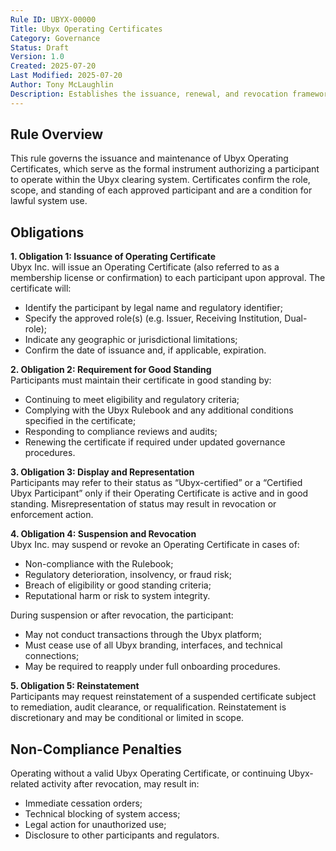 ```yaml
---
Rule ID: UBYX-00000  
Title: Ubyx Operating Certificates  
Category: Governance  
Status: Draft  
Version: 1.0  
Created: 2025-07-20  
Last Modified: 2025-07-20  
Author: Tony McLaughlin  
Description: Establishes the issuance, renewal, and revocation framework for Ubyx Operating Certificates that formally authorize participation in the Ubyx clearing system.  
---
```


## Rule Overview

This rule governs the issuance and maintenance of Ubyx Operating Certificates, which serve as the formal instrument authorizing a participant to operate within the Ubyx clearing system. Certificates confirm the role, scope, and standing of each approved participant and are a condition for lawful system use.

## Obligations

**1. Obligation 1: Issuance of Operating Certificate**  
Ubyx Inc. will issue an Operating Certificate (also referred to as a membership license or confirmation) to each participant upon approval. The certificate will:
- Identify the participant by legal name and regulatory identifier;  
- Specify the approved role(s) (e.g. Issuer, Receiving Institution, Dual-role);  
- Indicate any geographic or jurisdictional limitations;  
- Confirm the date of issuance and, if applicable, expiration.

**2. Obligation 2: Requirement for Good Standing**  
Participants must maintain their certificate in good standing by:
- Continuing to meet eligibility and regulatory criteria;  
- Complying with the Ubyx Rulebook and any additional conditions specified in the certificate;  
- Responding to compliance reviews and audits;  
- Renewing the certificate if required under updated governance procedures.

**3. Obligation 3: Display and Representation**  
Participants may refer to their status as “Ubyx-certified” or a “Certified Ubyx Participant” only if their Operating Certificate is active and in good standing. Misrepresentation of status may result in revocation or enforcement action.

**4. Obligation 4: Suspension and Revocation**  
Ubyx Inc. may suspend or revoke an Operating Certificate in cases of:
- Non-compliance with the Rulebook;  
- Regulatory deterioration, insolvency, or fraud risk;  
- Breach of eligibility or good standing criteria;  
- Reputational harm or risk to system integrity.

During suspension or after revocation, the participant:
- May not conduct transactions through the Ubyx platform;  
- Must cease use of all Ubyx branding, interfaces, and technical connections;  
- May be required to reapply under full onboarding procedures.

**5. Obligation 5: Reinstatement**  
Participants may request reinstatement of a suspended certificate subject to remediation, audit clearance, or requalification. Reinstatement is discretionary and may be conditional or limited in scope.

## Non-Compliance Penalties

Operating without a valid Ubyx Operating Certificate, or continuing Ubyx-related activity after revocation, may result in:

- Immediate cessation orders;  
- Technical blocking of system access;  
- Legal action for unauthorized use;  
- Disclosure to other participants and regulators.
